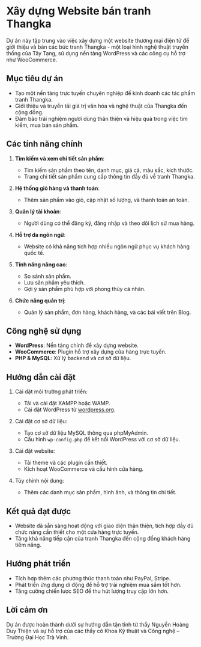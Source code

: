 # Xây dựng Website bán tranh Thangka

Dự án này tập trung vào việc xây dựng một website thương mại điện tử để giới thiệu và bán các bức tranh Thangka - một loại hình nghệ thuật truyền thống của Tây Tạng, sử dụng nền tảng WordPress và các công cụ hỗ trợ như WooCommerce.

## Mục tiêu dự án

- Tạo một nền tảng trực tuyến chuyên nghiệp để kinh doanh các tác phẩm tranh Thangka.
- Giới thiệu và truyền tải giá trị văn hóa và nghệ thuật của Thangka đến cộng đồng.
- Đảm bảo trải nghiệm người dùng thân thiện và hiệu quả trong việc tìm kiếm, mua bán sản phẩm.

## Các tính năng chính

1. **Tìm kiếm và xem chi tiết sản phẩm**:
   - Tìm kiếm sản phẩm theo tên, danh mục, giá cả, màu sắc, kích thước.
   - Trang chi tiết sản phẩm cung cấp thông tin đầy đủ về tranh Thangka.

2. **Hệ thống giỏ hàng và thanh toán**:
   - Thêm sản phẩm vào giỏ, cập nhật số lượng, và thanh toán an toàn.

3. **Quản lý tài khoản**:
   - Người dùng có thể đăng ký, đăng nhập và theo dõi lịch sử mua hàng.

4. **Hỗ trợ đa ngôn ngữ**:
   - Website có khả năng tích hợp nhiều ngôn ngữ phục vụ khách hàng quốc tế.

5. **Tính năng nâng cao**:
   - So sánh sản phẩm.
   - Lưu sản phẩm yêu thích.
   - Gợi ý sản phẩm phù hợp với phong thủy cá nhân.

6. **Chức năng quản trị**:
   - Quản lý sản phẩm, đơn hàng, khách hàng, và các bài viết trên Blog.

## Công nghệ sử dụng

- **WordPress**: Nền tảng chính để xây dựng website.
- **WooCommerce**: Plugin hỗ trợ xây dựng cửa hàng trực tuyến.
- **PHP & MySQL**: Xử lý backend và cơ sở dữ liệu.

## Hướng dẫn cài đặt

1. Cài đặt môi trường phát triển:
   - Tải và cài đặt XAMPP hoặc WAMP.
   - Cài đặt WordPress từ [wordpress.org](https://wordpress.org).

2. Cài đặt cơ sở dữ liệu:
   - Tạo cơ sở dữ liệu MySQL thông qua phpMyAdmin.
   - Cấu hình `wp-config.php` để kết nối WordPress với cơ sở dữ liệu.

3. Cài đặt website:
   - Tải theme và các plugin cần thiết.
   - Kích hoạt WooCommerce và cấu hình cửa hàng.

4. Tùy chỉnh nội dung:
   - Thêm các danh mục sản phẩm, hình ảnh, và thông tin chi tiết.

## Kết quả đạt được

- Website đã sẵn sàng hoạt động với giao diện thân thiện, tích hợp đầy đủ chức năng cần thiết cho một cửa hàng trực tuyến.
- Tăng khả năng tiếp cận của tranh Thangka đến cộng đồng khách hàng tiềm năng.

## Hướng phát triển

- Tích hợp thêm các phương thức thanh toán như PayPal, Stripe.
- Phát triển ứng dụng di động để hỗ trợ trải nghiệm mua sắm tốt hơn.
- Tăng cường chiến lược SEO để thu hút lượng truy cập lớn hơn.

## Lời cảm ơn

Dự án được hoàn thành dưới sự hướng dẫn tận tình từ thầy Nguyễn Hoàng Duy Thiện và sự hỗ trợ của các thầy cô Khoa Kỹ thuật và Công nghệ – Trường Đại Học Trà Vinh.
